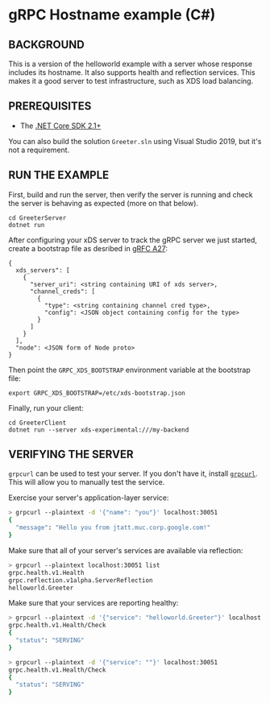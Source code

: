 # gRPC Hostname example (C#)

## BACKGROUND

This is a version of the helloworld example with a server whose response includes its hostname. It also supports health and reflection services. This makes it a good server to test infrastructure, such as XDS load balancing.

## PREREQUISITES

- The [.NET Core SDK 2.1+](https://www.microsoft.com/net/core)

You can also build the solution `Greeter.sln` using Visual Studio 2019,
but it's not a requirement.

## RUN THE EXAMPLE

First, build and run the server, then verify the server is running and
check the server is behaving as expected (more on that below).

```
cd GreeterServer
dotnet run
```

After configuring your xDS server to track the gRPC server we just started,
create a bootstrap file as desribed in [gRFC A27](https://github.com/grpc/proposal/blob/master/A27-xds-global-load-balancing.md):

```
{
  xds_servers": [
    {
      "server_uri": <string containing URI of xds server>,
      "channel_creds": [
        {
          "type": <string containing channel cred type>,
          "config": <JSON object containing config for the type>
        }
      ]
    }
  ],
  "node": <JSON form of Node proto>
}
```

Then point the `GRPC_XDS_BOOTSTRAP` environment variable at the bootstrap file:

```
export GRPC_XDS_BOOTSTRAP=/etc/xds-bootstrap.json
```

Finally, run your client:

```
cd GreeterClient
dotnet run --server xds-experimental:///my-backend
```

## VERIFYING THE SERVER

`grpcurl` can be used to test your server. If you don't have it,
install [`grpcurl`](https://github.com/fullstorydev/grpcurl/releases). This will allow
you to manually test the service.

Exercise your server's application-layer service:

```sh
> grpcurl --plaintext -d '{"name": "you"}' localhost:30051
{
  "message": "Hello you from jtatt.muc.corp.google.com!"
}
```

Make sure that all of your server's services are available via reflection:

```sh
> grpcurl --plaintext localhost:30051 list
grpc.health.v1.Health
grpc.reflection.v1alpha.ServerReflection
helloworld.Greeter
```

Make sure that your services are reporting healthy:

```sh
> grpcurl --plaintext -d '{"service": "helloworld.Greeter"}' localhost:30051
grpc.health.v1.Health/Check
{
  "status": "SERVING"
}

> grpcurl --plaintext -d '{"service": ""}' localhost:30051
grpc.health.v1.Health/Check
{
  "status": "SERVING"
}
```
